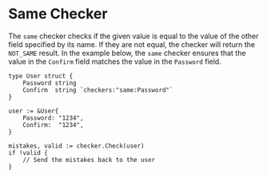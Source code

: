 # Same Checker

The `same` checker checks if the given value is equal to the value of the other field specified by its name. If they are not equal, the checker will return the `NOT_SAME` result. In the example below, the `same` checker ensures that the value in the `Confirm` field matches the value in the `Password` field.

```golang
type User struct {
    Password string
    Confirm  string `checkers:"same:Password"`
}

user := &User{
    Password: "1234",
    Confirm:  "1234",
}

mistakes, valid := checker.Check(user)
if !valid {
    // Send the mistakes back to the user
}
```